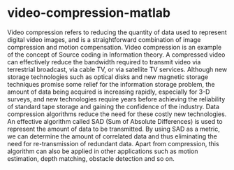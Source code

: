 # video-compression-matlab
Video compression refers to reducing the quantity of data used to represent digital video images, and is a straightforward combination of image compression and motion compensation. Video compression is an example of the concept of Source coding in Information theory. A compressed video can effectively reduce the bandwidth required to transmit video via terrestrial broadcast, via cable TV, or via satellite TV services.
Although new storage technologies such as optical disks and new magnetic storage techniques promise some relief for the information storage problem, the amount of data being acquired is increasing rapidly, especially for 3-D surveys, and new technologies require years before achieving the reliability of standard tape storage and gaining the confidence of the industry. Data compression algorithms reduce the need for these costly new technologies.
An effective algorithm called SAD (Sum of Absolute Differences) is used to represent the amount of data to be transmitted. By using SAD as a metric, we can determine the amount of correlated data and thus eliminating the need for re-transmission of redundant data. Apart from compression, this algorithm can also be applied in other applications such as motion estimation, depth matching, obstacle detection and so on.
